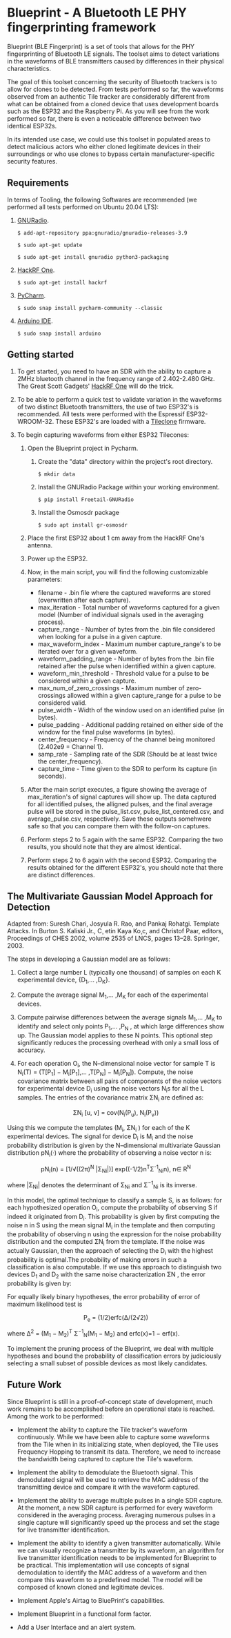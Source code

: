 # Blueprint - A Bluetooth LE PHY fingerprinting framework

Blueprint (BLE Fingerprint) is a set of tools that allows for the PHY fingerprinting of Bluetooth LE signals. The toolset aims to detect variations in the waveforms of BLE transmitters caused by differences in their physical characteristics.

The goal of this toolset concerning the security of Bluetooth trackers is to allow for clones to be detected. From tests performed so far, the waveforms observed from an authentic Tile tracker are considerably different from what can be obtained from a cloned device that uses development boards such as the ESP32 and the Raspberry Pi. As you will see from the work performed so far, there is even a noticeable difference between two identical ESP32s.

In its intended use case, we could use this toolset in populated areas to detect malicious actors who either cloned legitimate devices in their surroundings or who use clones to bypass certain manufacturer-specific security features.

## Requirements

In terms of Tooling, the following Softwares are recommended (we performed all tests performed on Ubuntu 20.04 LTS):

1. [GNURadio](https://wiki.gnuradio.org/index.php/InstallingGR).

       $ add-apt-repository ppa:gnuradio/gnuradio-releases-3.9
	
       $ sudo apt-get update
	
       $ sudo apt-get install gnuradio python3-packaging
	
3. [HackRF One](https://github.com/greatscottgadgets/hackrf/releases/tag/v2021.03.1). 

       $ sudo apt-get install hackrf
	
4. [PyCharm](https://www.jetbrains.com/pycharm/).

       $ sudo snap install pycharm-community --classic
	
5. [Arduino IDE](https://www.arduino.cc/en/software).

       $ sudo snap install arduino

## Getting started

1. To get started, you need to have an SDR with the ability to capture a 2MHz bluetooth channel in the frequency range of 2.402-2.480 GHz. The Great Scott Gadgets' [HackRF One](https://greatscottgadgets.com/hackrf/one/) will do the trick.


2. To be able to perform a quick test to validate variation in the waveforms of two distinct Bluetooth transmitters, the use of two ESP32's is recommended. All tests were performed with the Espressif ESP32-WROOM-32. These ESP32's are loaded with a [Tileclone](https://gitlab.com/GeekWeek/events/geekweek-7.5/G1/1.3/tileclone) firmware.


3. To begin capturing waveforms from either ESP32 Tilecones:

   1. Open the Blueprint project in Pycharm.
   
      1. Create the "data" directory within the project's root directory.
      
             $ mkdir data
   
      2. Install the GNURadio Package within your working environment.
      
             $ pip install Freetail-GNURadio
      
      3. Install the Osmosdr package
             
             $ sudo apt install gr-osmosdr

   2. Place the first ESP32 about 1 cm away from the HackRF One's antenna.

   3. Power up the ESP32.

   4. Now, in the main script, you will find the following customizable parameters:

      - filename - .bin file where the captured waveforms are stored (overwritten after each capture).
      - max_iteration - Total number of waveforms captured for a given model (Number of individual signals used in the averaging process).
      - capture_range - Number of bytes from the .bin file considered when looking for a pulse in a given capture.
      - max_waveform_index - Maximum number capture_range's to be iterated over for a given waveform.
      - waveform_padding_range - Number of bytes from the .bin file retained after the pulse when identified within a given capture.
      - waveform_min_threshold - Threshold value for a pulse to be considered within a given capture.
      - max_num_of_zero_crossings - Maximum number of zero-crossings allowed within a given capture_range for a pulse to be considered valid.
      - pulse_width - Width of the window used on an identified pulse (in bytes).
      - pulse_padding - Additional padding retained on either side of the window for the final pulse waveforms (in bytes).
      - center_frequency - Frequency of the channel being monitored (2.402e9 = Channel 1).
      - samp_rate - Sampling rate of the SDR (Should be at least twice the center_frequency).
      - capture_time - Time given to the SDR to perform its capture (in seconds).
		
   5. After the main script executes, a figure showing the average of max_iteration's of signal captures will show up. The data captured for all identified pulses, the alligned pulses, and the final average pulse will be stored in the pulse_list.csv, pulse_list_centered.csv, and average_pulse.csv, respectively. Save these outputs somehwere safe so that you can compare them with the follow-on captures.
	
   6. Perform steps 2 to 5 again with the same ESP32. Comparing the two results, you should note that they are almost identical.
	
   7. Perform steps 2 to 6 again with the second ESP32. Comparing the results obtained for the different ESP32's, you should note that there are distinct differences.

## The Multivariate Gaussian Model Approach for Detection

Adapted from:
Suresh Chari, Josyula R. Rao, and Pankaj Rohatgi. Template Attacks. In
Burton S. Kaliski Jr., C¸ etin Kaya Ko¸c, and Christof Paar, editors, Proceedings of CHES 2002, volume 2535 of LNCS, pages 13–28. Springer, 2003.

The steps in developing a Gaussian model are as follows:

1. Collect a large number L (typically one thousand) of samples on each K experimental device, {D<sub>1</sub>,... ,D<sub>K</sub>}.


2. Compute the average signal M<sub>1</sub>,... ,M<sub>K</sub> for each of the experimental devices.


3. Compute pairwise differences between the average signals M<sub>1</sub>,... ,M<sub>K</sub> to
identify and select only points P<sub>1</sub>,... ,P<sub>N</sub> , at which large differences show
up. The Gaussian model applies to these N points. This optional step significantly reduces the processing overhead with only a small loss of accuracy.


4. For each operation O<sub>i</sub>, the N–dimensional noise vector for sample T is N<sub>i</sub>(T)
= (T[P<sub>1</sub>] − M<sub>i</sub>[P<sub>1</sub>],... ,T[P<sub>N</sub>] − M<sub>i</sub>[P<sub>N</sub>]). Compute, the noise covariance
matrix between all pairs of components of the noise vectors for experimental device D<sub>i</sub>
using the noise vectors N<sub>i</sub>s for all the L samples. The entries of the covariance
matrix ΣN<sub>i</sub> are defined as:


<center>ΣN<sub>i</sub> [u, v] = cov(N<sub>i</sub>(P<sub>u</sub>), N<sub>i</sub>(P<sub>v</sub>))</center>


Using this we compute the templates (M<sub>i</sub>, ΣN<sub>i</sub> ) for each of the K experimental devices. The
signal for device D<sub>i</sub> is M<sub>i</sub> and the noise probability distribution is given by the
N–dimensional multivariate Gaussian distribution pN<sub>i</sub>(·) where the probability
of observing a noise vector n is:

<center>pN<sub>i</sub>(n) = [1/√((2π)<sup>N</sup> |Σ<sub>Ni</sub>|)] exp((-1/2)n<sup>T</sup>Σ<sup>-1</sup><sub>Ni</sub>n), n∈ R<sup>N</sup></center>

where |Σ<sub>Ni</sub>| denotes the determinant of Σ<sub>Ni</sub> and Σ<sup>−1</sup><sub>Ni</sub> is its inverse.

In this model, the optimal technique to classify a sample S, is as follows: for
each hypothesized operation O<sub>i</sub>, compute the probability of observing S if indeed
it originated from D<sub>i</sub>. This probability is given by first computing the noise n in
S using the mean signal M<sub>i</sub> in the template and then computing the probability
of observing n using the expression for the noise probability distribution and
the computed ΣN<sub>i</sub> from the template. If the noise was actually Gaussian, then
the approach of selecting the D<sub>i</sub> with the highest probability is optimal.The
probability of making errors in such a classification is also computable. If we
use this approach to distinguish two devices D<sub>1</sub> and D<sub>2</sub> with the same noise
characterization ΣN , the error probability is given by:

For equally likely binary hypotheses, the error probability of error
of maximum likelihood test is

<center>P<sub>e</sub> = (1/2)erfc(∆/(2√2))</center>

where ∆<sup>2</sup> = (M<sub>1</sub> − M<sub>2</sub>)<sup>T</sup> Σ<sup>−1</sup><sub>N</sub>(M<sub>1</sub> − M<sub>2</sub>) and erfc(x)=1 − erf(x).

To implement the pruning process of the Blueprint, we deal with multiple hypotheses and bound the probability of classification errors by judiciously
selecting a small subset of possible devices as most likely candidates.

## Future Work

Since Blueprint is still in a proof-of-concept state of development, much work remains to be accomplished before an operational state is reached. Among the work to be performed:

- Implement the ability to capture the Tile tracker's waveform continuously. While we have been able to capture some waveforms from the Tile when in its initializing state, when deployed, the Tile uses Frequency Hopping to transmit its data. Therefore, we need to increase the bandwidth being captured to capture the Tile's waveform.


- Implement the ability to demodulate the Bluetooth signal. This demodulated signal will be used to retrieve the MAC address of the transmitting device and compare it with the waveform captured.


- Implement the ability to average multiple pulses in a single SDR capture. At the moment, a new SDR capture is performed for every waveform considered in the averaging process. Averaging numerous pulses in a single capture will significantly speed up the process and set the stage for live transmitter identification.


- Implement the ability to identify a given transmitter automatically. While we can visually recognize a transmitter by its waveform, an algorithm for live transmitter identification needs to be implemented for Blueprint to be practical. This implementation will use concepts of signal demodulation to identify the MAC address of a waveform and then compare this waveform to a predefined model. The model will be composed of known cloned and legitimate devices.


- Implement Apple's Airtag to BluePrint's capabilities.


- Implement Blueprint in a functional form factor.


- Add a User Interface and an alert system.
